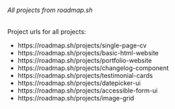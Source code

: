 <h6>All projects from roadmap.sh</h6>
Project urls for all projects: 
<ul>
<li>https://roadmap.sh/projects/single-page-cv</li>
<li>https://roadmap.sh/projects/basic-html-website</li>
<li>https://roadmap.sh/projects/portfolio-website</li>
<li>https://roadmap.sh/projects/changelog-component</li>
<li>https://roadmap.sh/projects/testimonial-cards</li>
<li>https://roadmap.sh/projects/datepicker-ui</li>
<li>https://roadmap.sh/projects/accessible-form-ui</li>
<li>https://roadmap.sh/projects/image-grid</li>
</ul>

